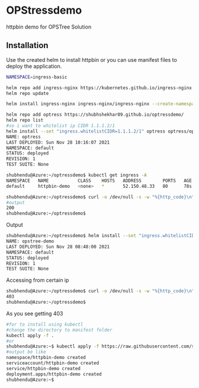 # OPStressdemo


httpbin demo for OPSTree Solution

## Installation

Use the created helm to install httpbin or you can use manifest files to deploy the application.
```bash
NAMESPACE=ingress-basic

helm repo add ingress-nginx https://kubernetes.github.io/ingress-nginx
helm repo update

helm install ingress-nginx ingress-nginx/ingress-nginx --create-namespace --namespace $NAMESPACE 
```

```bash
helm repo add optress https://shubhshekhar09.github.io/optressdemo/
helm repo list
#so i want to whitelist ip CIDR 1.1.1.2/1
helm install --set "ingress.whitelistCIDR=1.1.1.2/1" optress optress/opstree
NAME: optress
LAST DEPLOYED: Sun Nov 28 10:16:07 2021
NAMESPACE: default
STATUS: deployed
REVISION: 1
TEST SUITE: None

shubhendu@Azure:~/optressdemo$ kubectl get ingress -A
NAMESPACE   NAME           CLASS    HOSTS   ADDRESS        PORTS   AGE
default     httpbin-demo   <none>   *       52.150.48.33   80      78s

shubhendu@Azure:~/optressdemo$ curl -o /dev/null -s -w "%{http_code}\n" 52.150.48.33
#output
200
shubhendu@Azure:~/optressdemo$
```

Output

```bash
shubhendu@Azure:~/optressdemo$ helm install --set "ingress.whitelistCIDR=1.1.1.2/1"opstree-demo test/opstree
NAME: opstree-demo
LAST DEPLOYED: Sun Nov 28 08:48:00 2021
NAMESPACE: default
STATUS: deployed
REVISION: 1
TEST SUITE: None
```
Accessing from certain ip

```bash
shubhendu@Azure:~/optressdemo$ curl -o /dev/null -s -w "%{http_code}\n" 52.150.48.33
403
shubhendu@Azure:~/optressdemo$
```

As you see getting 403

```bash
#for to install using kubectl
#change the directory to manifest folder
kubectl apply -f .
#or 
shubhendu@Azure:~$ kubectl apply -f https://raw.githubusercontent.com/shubhshekhar09/optressdemo/main/httpbin/manifest.yaml
#output be like
namespace/httpbin-demo created
serviceaccount/httpbin-demo created
service/httpbin-demo created
deployment.apps/httpbin-demo created
shubhendu@Azure:~$
```
